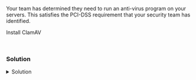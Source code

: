 Your team has determined they need to run an anti-virus program on your servers. This satisfies the PCI-DSS requirement that your security team has identified.

Install ClamAV

<br>

### Solution
<details>
<summary>Solution</summary>

Update your apt repository.

```plain
apt-get update -y
```{{exec}}

Install ClamAV.

```plain
apt-get install clamav clamav-daemon -y
```{{exec}}

Verify that you have the binaries on your system.

```plain
which clamscan
which freshclam
```{{exec}}

Now that you've installed Clam AV, let's move on and go to the next part of the lab.

</details>